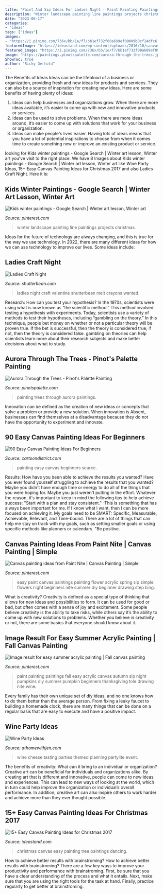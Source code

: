 ```yaml
---
title: "Paint And Sip Ideas For Ladies Night - Paint Painting Paintings Fall Easy Acrylic Canvas Autumn Sip Night Pumpkins Diy Summer Pumpkin Beginners Thanksgiving Tole Drawing Nite Wine"
description: "Winter landscape painting line paintings projects christmas"
date: "2023-06-17"
categories:
- "ideas"
tags: ["ideas"]
images:
- "https://i.pinimg.com/736x/bb/1e/f7/bb1ef732f00a609ef09009b8cf24dfc6.jpg"
featuredImage: "https://ideastand.com/wp-content/uploads/2016/10/canvas-paintings/9-canvas-paintings-for-christmas.jpg"
featured_image: "https://i.pinimg.com/736x/bb/1e/f7/bb1ef732f00a609ef09009b8cf24dfc6.jpg"
image: "https://paintings.pinotspalette.com/aurora-through-the-trees.jpg?v=10014959"
ShowToc: true
author: "Ricky Gerhold"
---
```



The Benefits of Ideas
Ideas can be the lifeblood of a business or organization, providing fresh and new ideas for products and services. They can also be a source of inspiration for creating new ideas. Here are some benefits of having plenty of ideas: 
1. Ideas can help businesses and organizations grow. When there are more ideas available, it’s easier to come up with new and innovative products or services. 
2. Ideas can be used to solve problems. When there are more ideas around, it’s easier to come up with solutions that work for your business or organization. 
3. Ideas can make people's lives easier. Having lots of ideas means that you have a lot of potential inspirations to choose from when it comes time to create something new or improve an existing product or service. 

	

		
looking for Kids winter paintings - Google Search | Winter art lesson, Winter art you've visit to the right place. We have 8 Images about Kids winter paintings - Google Search | Winter art lesson, Winter art like Wine Party Ideas, 15+ Easy Canvas Painting Ideas for Christmas 2017 and also Ladies Craft Night. Here it is:
		
    
## Kids Winter Paintings - Google Search | Winter Art Lesson, Winter Art

<img loading=lazy src="https://i.pinimg.com/originals/41/61/d2/4161d266d100f3879de3020d40307b22.jpg" onerror="this.onerror=null;this.src='https://tse1.mm.bing.net/th?id=OIP.TaHfWAHTWWlKnh105qO0MAAAAA&amp;pid=15.1';" alt="Kids winter paintings - Google Search | Winter art lesson, Winter art">

_Source: pinterest.com_

>winter landscape painting line paintings projects christmas. 

	

Ideas for the future of technology are always changing, and this is true for the way we use technology. In 2022, there are many different ideas for how we can use technology to improve our lives. Some ideas include: 

    
## Ladies Craft Night

<img loading=lazy src="http://www.shutterbean.com/wp-content/uploads/2017/02/ladiescraftnightvalentines-5.jpg" onerror="this.onerror=null;this.src='https://tse2.mm.bing.net/th?id=OIP.bMeBgdA_lZbFXBgEknd8pAHaLH&amp;pid=15.1';" alt="Ladies Craft Night">

_Source: shutterbean.com_

>ladies night craft valentine shutterbean melt crayons wanted. 

	

Research: How can you test your hypothesis?
In the 1970s, scientists were using what is now known as “the scientific method.” This method involved testing a hypothesis with experiments. Today, scientists use a variety of methods to test their hypotheses, including “gambling on the theory.” In this technique, people bet money on whether or not a particular theory will be proven true. If the bet is successful, then the theory is considered true; if not, then the theory is considered false. gambling on theories can help scientists learn more about their research subjects and make better decisions about what to study.

    
## Aurora Through The Trees - Pinot&#039;s Palette Painting

<img loading=lazy src="https://paintings.pinotspalette.com/aurora-through-the-trees.jpg?v=10014959" onerror="this.onerror=null;this.src='https://tse1.mm.bing.net/th?id=OIP.W9QXOCOr4J3Pv0Q5C-b5CwHaJg&amp;pid=15.1';" alt="Aurora Through the Trees - Pinot&#039;s Palette Painting">

_Source: pinotspalette.com_

>painting trees through aurora paintings. 

	

Innovation can be defined as the creation of new ideas or concepts that solve a problem or provide a new solution. When innovation is Absent, businesses can find themselves at a disadvantage because they do not have the opportunity to experiment and innovate.

    
## 90 Easy Canvas Painting Ideas For Beginners

<img loading=lazy src="http://www.cartoondistrict.com/wp-content/uploads/2017/06/Easy-Canvas-Painting-Ideas-For-Beginners0211.jpg" onerror="this.onerror=null;this.src='https://tse3.mm.bing.net/th?id=OIP.EwHu0Wf9bo1yvCvjgRnCQwHaJe&amp;pid=15.1';" alt="90 Easy Canvas Painting Ideas For Beginners">

_Source: cartoondistrict.com_

>painting easy canvas beginners source. 

	

Results: How have you been able to achieve the results you wanted?
Have you ever found yourself struggling to achieve the results that you wanted? Maybe you didn't have enough time or energy to do all of the things that you were hoping for. Maybe you just weren't putting in the effort. Whatever the reason, it's important to keep in mind the following tips to help achieve success: 
"Start with a plan and stay consistent." -This is something that has always been important for me. If I know what I want, then I can be more focused on achieving it. My goals need to be SMART: Specific, Measurable, Achievable, Relevant, and Time-bound. There are a lot of things that can help me stay on track with my goals, such as setting smaller goals or using specific methods like planners or calendars. 
"Be positive.

    
## Canvas Painting Ideas From Paint Nite | Canvas Painting | Simple

<img loading=lazy src="https://i.pinimg.com/736x/64/b0/66/64b0662730de98ff64d323180b025720--easy-paintings-spring-canvas-ideas.jpg?b=t" onerror="this.onerror=null;this.src='https://tse4.mm.bing.net/th?id=OIP.6or_iPV33PBuFLCqvdciNgHaNJ&amp;pid=15.1';" alt="Canvas painting ideas from Paint Nite | Canvas Painting | Simple">

_Source: pinterest.com_

>easy paint canvas paintings painting flower acrylic spring sip simple flowers night beginners nite summer diy beginner drawing step bing. 

	

What is creativity?
Creativity is defined as a special type of thinking that allows for new ideas and possibilities to form. It can be used for good or bad, but often comes with a sense of joy and excitement. Some people believe creativity is the ability to take risks, while others say it’s the ability to come up with new solutions to problems. Whether you believe in creativity or not, there are some basics that everyone should know about it.

    
## Image Result For Easy Summer Acrylic Painting | Fall Canvas Painting

<img loading=lazy src="https://i.pinimg.com/736x/bb/1e/f7/bb1ef732f00a609ef09009b8cf24dfc6.jpg" onerror="this.onerror=null;this.src='https://tse2.mm.bing.net/th?id=OIP.CusGfJwOT_6x0MYr2SOd1AAAAA&amp;pid=15.1';" alt="Image result for easy summer acrylic painting | Fall canvas painting">

_Source: pinterest.com_

>paint painting paintings fall easy acrylic canvas autumn sip night pumpkins diy summer pumpkin beginners thanksgiving tole drawing nite wine. 

	

Every family has their own unique set of diy ideas, and no one knows how to do them better than the average person. From fixing a leaky faucet to building a homemade clock, there are many things that can be done on a regular basis that are easy to execute and have a positive impact.

    
## Wine Party Ideas

<img loading=lazy src="https://athomewithjen.com/wp-content/uploads/2014/03/pintrest-wine-party.jpg" onerror="this.onerror=null;this.src='https://tse4.mm.bing.net/th?id=OIP.8RyHluZTrYId_96Fj3T3GwHaKA&amp;pid=15.1';" alt="Wine Party Ideas">

_Source: athomewithjen.com_

>wine cheese tasting parties themed planning partylite event. 

	

The benefits of creativity: What can it bring to an individual or organization?
Creative art can be beneficial for individuals and organizations alike. By creating art that is different and innovative, people can come to new ideas and experiences. This can lead to new ways of looking at the world, which in turn could help improve the organization or individual’s overall performance. In addition, creative art can also inspire others to work harder and achieve more than they ever thought possible.

    
## 15+ Easy Canvas Painting Ideas For Christmas 2017

<img loading=lazy src="https://ideastand.com/wp-content/uploads/2016/10/canvas-paintings/9-canvas-paintings-for-christmas.jpg" onerror="this.onerror=null;this.src='https://tse3.mm.bing.net/th?id=OIP.uSiBswElnbKPipNR7xydTAHaPU&amp;pid=15.1';" alt="15+ Easy Canvas Painting Ideas for Christmas 2017">

_Source: ideastand.com_

>christmas canvas easy painting tree paintings dancing. 

	

How to achieve better results with brainstroming?
How to achieve better results with brainstroming? There are a few key ways to improve your productivity and performance with brainstroming. First, be sure that you have a clear understanding of the process and what it entails. Next, make sure that you are using the right tools for the task at hand. Finally, practice regularly to get better at brainstroming.

